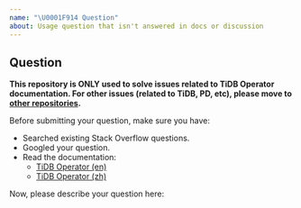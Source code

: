 ```yaml
---
name: "\U0001F914 Question"
about: Usage question that isn't answered in docs or discussion
---
```


## Question

**This repository is ONLY used to solve issues related to TiDB Operator documentation.
For other issues (related to TiDB, PD, etc), please move to [other repositories](https://github.com/pingcap/).**

Before submitting your question, make sure you have:

- Searched existing Stack Overflow questions.
- Googled your question.
- Read the documentation:
  - [TiDB Operator (en)](https://github.com/pingcap/docs-tidb-operator/tree/master/en)
  - [TiDB Operator (zh)](https://github.com/pingcap/docs-tidb-operator/tree/master/zh)
<!-- Searched the open and closed [GitHub issues](https://github.com/pingcap/docs-tidb-operator/issues?q=is%3Aissue).-->

Now, please describe your question here:
